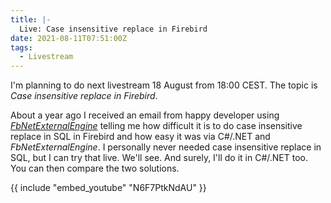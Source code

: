 ```yaml
---
title: |-
  Live: Case insensitive replace in Firebird
date: 2021-08-11T07:51:00Z
tags:
  - Livestream
---
```

I'm planning to do next livestream 18 August from 18:00 CEST. The topic is _Case insensitive replace in Firebird_. 

<!-- excerpt -->

About a year ago I received an email from happy developer using [_FbNetExternalEngine_][1] telling me how difficult it is to do case insensitive replace in SQL in Firebird and how easy it was via C#/.NET and _FbNetExternalEngine_. I personally never needed case insensitive replace in SQL, but I can try that live. We'll see. And surely, I'll do it in C#/.NET too. You can then compare the two solutions.     

{{ include "embed_youtube" "N6F7PtkNdAU" }}

[1]: https://www.fbnetexternalengine.com
[2]: https://www.youtube.com/channel/UCXarBhaKyt19I_Rel4oHsWQ 